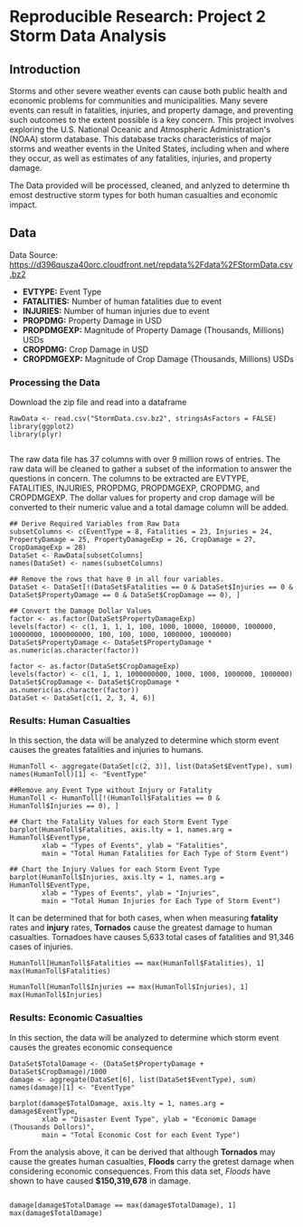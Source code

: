 
Reproducible Research: Project 2 Storm Data Analysis
====================================

## Introduction
Storms and other severe weather events can cause both public health and economic problems for communities and municipalities. Many severe events can result in fatalities, injuries, and property damage, and preventing such outcomes to the extent possible is a key concern.
This project involves exploring the U.S. National Oceanic and Atmospheric Administration's (NOAA) storm database. This database tracks characteristics of major storms and weather events in the United States, including when and where they occur, as well as estimates of any fatalities, injuries, and property damage.

The Data provided will be processed, cleaned, and anlyzed to determine th emost destructive storm types for both human casualties and economic impact.

## Data
Data Source: 
https://d396qusza40orc.cloudfront.net/repdata%2Fdata%2FStormData.csv.bz2

 - **EVTYPE:**  Event Type
 - **FATALITIES:** Number of human fatalities due to event
 - **INJURIES:** Number of human injuries due to event
 - **PROPDMG:** Property Damage in USD
 - **PROPDMGEXP:**  Magnitude of Property Damage (Thousands, Millions) USDs
 - **CROPDMG:** Crop Damage in USD
 - **CROPDMGEXP:** Magnitude of Crop Damage (Thousands, Millions) USDs

 
### Processing the Data
Download the zip file and read into a dataframe

```{r warning = FALSE}
RawData <- read.csv("StormData.csv.bz2", stringsAsFactors = FALSE)
library(ggplot2)
library(plyr)


```
The raw data file has 37 columns with over 9 million rows of entries. The raw data will be cleaned to gather a subset of the information to answer the questions in concern.
The columns to be extracted are EVTYPE, FATALITIES, INJURIES, PROPDMG, PROPDMGEXP, CROPDMG, and CROPDMGEXP.
The dollar values for property and crop damage will be converted to their numeric value and a total damage column will be added.

```{r}
## Derive Required Variables from Raw Data
subsetColumns <- c(EventType = 8, Fatalities = 23, Injuries = 24, PropertyDamage = 25, PropertyDamageExp = 26, CropDamage = 27, CropDamageExp = 28)
DataSet <- RawData[subsetColumns]
names(DataSet) <- names(subsetColumns)

## Remove the rows that have 0 in all four variables.
DataSet <- DataSet[!(DataSet$Fatalities == 0 & DataSet$Injuries == 0 & DataSet$PropertyDamage == 0 & DataSet$CropDamage == 0), ]

## Convert the Damage Dollar Values
factor <- as.factor(DataSet$PropertyDamageExp)
levels(factor) <- c(1, 1, 1, 1, 100, 1000, 10000, 100000, 1000000, 10000000, 1000000000, 100, 100, 1000, 1000000, 1000000)
DataSet$PropertyDamage <- DataSet$PropertyDamage * as.numeric(as.character(factor))

factor <- as.factor(DataSet$CropDamageExp)
levels(factor) <- c(1, 1, 1, 1000000000, 1000, 1000, 1000000, 1000000)
DataSet$CropDamage <- DataSet$CropDamage * as.numeric(as.character(factor))
DataSet <- DataSet[c(1, 2, 3, 4, 6)]

```


### Results: Human Casualties
In this section, the data will be analyzed to determine which storm event causes the greates fatalities and injuries to humans.

```{r warning = FALSE}
HumanToll <- aggregate(DataSet[c(2, 3)], list(DataSet$EventType), sum)
names(HumanToll)[1] <- "EventType"

##Remove any Event Type without Injury or Fatality
HumanToll <- HumanToll[!(HumanToll$Fatalities == 0 & HumanToll$Injuries == 0), ]

## Chart the Fatality Values for each Storm Event Type
barplot(HumanToll$Fatalities, axis.lty = 1, names.arg = HumanToll$EventType, 
        xlab = "Types of Events", ylab = "Fatalities", 
        main = "Total Human Fatalities for Each Type of Storm Event")

## Chart the Injury Values for each Storm Event Type
barplot(HumanToll$Injuries, axis.lty = 1, names.arg = HumanToll$EventType,
        xlab = "Types of Events", ylab = "Injuries", 
        main = "Total Human Injuries for Each Type of Storm Event")
```
It can be determined that for both cases, when when measuring **fatality** rates and **injury** rates, **Tornados** cause the greatest damage to human casualties.
Tornadoes have causes 5,633 total cases of fatalities and 91,346 cases of injuries.

```{r warning = FALSE}
HumanToll[HumanToll$Fatalities == max(HumanToll$Fatalities), 1]
max(HumanToll$Fatalities)

HumanToll[HumanToll$Injuries == max(HumanToll$Injuries), 1]
max(HumanToll$Injuries)
```

### Results: Economic Casualties
In this section, the data will be analyzed to determine which storm event causes the greates economic consequence

```{r warning = FALSE}
DataSet$TotalDamage <- (DataSet$PropertyDamage + DataSet$CropDamage)/1000
damage <- aggregate(DataSet[6], list(DataSet$EventType), sum)
names(damage)[1] <- "EventType"

barplot(damage$TotalDamage, axis.lty = 1, names.arg = damage$EventType, 
        xlab = "Disaster Event Type", ylab = "Economic Damage (Thousands Dollors)", 
        main = "Total Economic Cost for each Event Type")

```
From the analysis above, it can be derived that although **Tornados** may cause the greates human casualties, **Floods** carry the gretest damage when considering economic consequences.
From this data set, *Floods* have shown to have caused **$150,319,678** in damage.

```{r warning = FALSE}

damage[damage$TotalDamage == max(damage$TotalDamage), 1]
max(damage$TotalDamage)		
		
```
